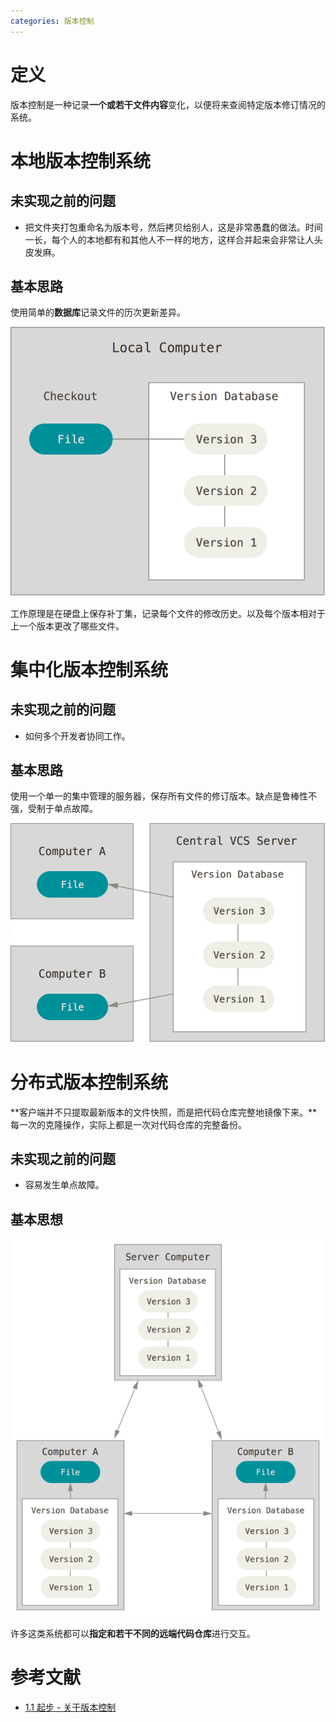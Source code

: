 ```yaml
---
categories: 版本控制
---
```

# 定义

版本控制是一种记录**一个或若干文件内容**变化，以便将来查阅特定版本修订情况的系统。

# 本地版本控制系统

## 未实现之前的问题

- 把文件夹打包重命名为版本号，然后拷贝给别人，这是非常愚蠢的做法。时间一长，每个人的本地都有和其他人不一样的地方，这样合并起来会非常让人头皮发麻。

## 基本思路

使用简单的**数据库**记录文件的历次更新差异。

![](../../img/local.png)

工作原理是在硬盘上保存补丁集，记录每个文件的修改历史。以及每个版本相对于上一个版本更改了哪些文件。

# 集中化版本控制系统

## 未实现之前的问题

- 如何多个开发者协同工作。

## 基本思路

使用一个单一的集中管理的服务器，保存所有文件的修订版本。缺点是鲁棒性不强，受制于单点故障。

![](../../img/centralized.png)

# 分布式版本控制系统

**客户端并不只提取最新版本的文件快照，而是把代码仓库完整地镜像下来。**每一次的克隆操作，实际上都是一次对代码仓库的完整备份。

## 未实现之前的问题

- 容易发生单点故障。

## 基本思想

![](../../img/distributed.png)

许多这类系统都可以**指定和若干不同的远端代码仓库**进行交互。

# 参考文献

- [1.1 起步 - 关于版本控制](https://git-scm.com/book/zh/v2/%E8%B5%B7%E6%AD%A5-%E5%85%B3%E4%BA%8E%E7%89%88%E6%9C%AC%E6%8E%A7%E5%88%B6)

